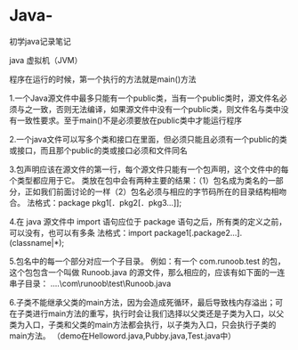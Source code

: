 # Java-
初学java记录笔记

java 虚拟机（JVM）

程序在运行的时候，第一个执行的方法就是main()方法

1.一个Java源文件中最多只能有一个public类，当有一个public类时，源文件名必须与之一致，否则无法编译，如果源文件中没有一个public类，则文件名与类中没有一致性要求。至于main()不是必须要放在public类中才能运行程序

2.一个java文件可以写多个类和接口在里面，但必须只能且必须有一个public的类或接口，而且那个public的类或接口必须和文件同名

3.包声明应该在源文件的第一行，每个源文件只能有一个包声明，这个文件中的每个类型都应用于它。
  类放在包中会有两种主要的结果：（1）包名成为类名的一部分，正如我们前面讨论的一样（2）包名必须与相应的字节码所在的目录结构相吻合。
  法格式：package pkg1[．pkg2[．pkg3…]];

4.在 java 源文件中 import 语句应位于 package 语句之后，所有类的定义之前，可以没有，也可以有多条
  法格式：import package1[.package2…].(classname|*);

5.包名中的每一个部分对应一个子目录。
  例如：有一个 com.runoob.test 的包，这个包包含一个叫做 Runoob.java 的源文件，那么相应的，应该有如下面的一连串子目录：
  ....\com\runoob\test\Runoob.java

6.子类不能继承父类的main方法，因为会造成死循环，最后导致栈内存溢出；可在子类进行main方法的重写，执行时会让我们选择以父类还是子类为入口，以父类为入口，子类和父类的main方法都会执行，以子类为入口，只会执行子类的main方法。
（demo在Helloword.java,Pubby.java,Test.java中）
